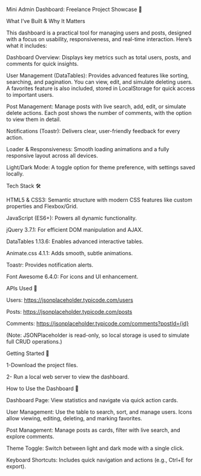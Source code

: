 Mini Admin Dashboard: Freelance Project Showcase 🚀

What I’ve Built & Why It Matters

This dashboard is a practical tool for managing users and posts, designed with a focus on usability, responsiveness, and real-time interaction. Here’s what it includes:

Dashboard Overview: Displays key metrics such as total users, posts, and comments for quick insights.

User Management (DataTables): Provides advanced features like sorting, searching, and pagination. You can view, edit, and simulate deleting users. A favorites feature is also included, stored in LocalStorage for quick access to important users.

Post Management: Manage posts with live search, add, edit, or simulate delete actions. Each post shows the number of comments, with the option to view them in detail.

Notifications (Toastr): Delivers clear, user-friendly feedback for every action.

Loader & Responsiveness: Smooth loading animations and a fully responsive layout across all devices.

Light/Dark Mode: A toggle option for theme preference, with settings saved locally.

Tech Stack 🛠️

HTML5 & CSS3: Semantic structure with modern CSS features like custom properties and Flexbox/Grid.

JavaScript (ES6+): Powers all dynamic functionality.

jQuery 3.7.1: For efficient DOM manipulation and AJAX.

DataTables 1.13.6: Enables advanced interactive tables.

Animate.css 4.1.1: Adds smooth, subtle animations.

Toastr: Provides notification alerts.

Font Awesome 6.4.0: For icons and UI enhancement.

APIs Used 🔗

Users: https://jsonplaceholder.typicode.com/users

Posts: https://jsonplaceholder.typicode.com/posts

Comments: https://jsonplaceholder.typicode.com/comments?postId={id}

(Note: JSONPlaceholder is read-only, so local storage is used to simulate full CRUD operations.)

Getting Started 🚀

1-Download the project files.

2- Run a local web server to view the dashboard.

How to Use the Dashboard 📖

Dashboard Page: View statistics and navigate via quick action cards.

User Management: Use the table to search, sort, and manage users. Icons allow viewing, editing, deleting, and marking favorites.

Post Management: Manage posts as cards, filter with live search, and explore comments.

Theme Toggle: Switch between light and dark mode with a single click.

Keyboard Shortcuts: Includes quick navigation and actions (e.g., Ctrl+E for export).